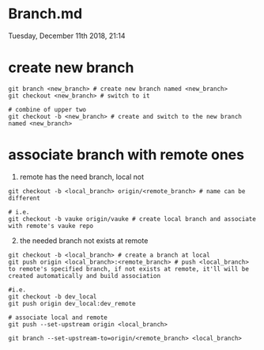 # Branch.md
Tuesday, December 11th 2018, 21:14

# create new branch
```shell
git branch <new_branch> # create new branch named <new_branch>
git checkout <new_branch> # switch to it

# combine of upper two
git checkout -b <new_branch> # create and switch to the new branch named <new_branch>
```
# associate branch with remote ones
1. remote has the need branch, local not
```shell
git checkout -b <local_branch> origin/<remote_branch> # name can be different

# i.e.
git checkout -b vauke origin/vauke # create local branch and associate with remote's vauke repo
```
2. the needed branch not exists at remote
```shell
git checkout -b <local_branch> # create a branch at local
git push origin <local_branch>:<remote_branch> # push <local_branch> to remote's specified branch, if not exists at remote, it'll will be created automatically and build association

#i.e.
git checkout -b dev_local
git push origin dev_local:dev_remote

# associate local and remote
git push --set-upstream origin <local_branch>

git branch --set-upstream-to=origin/<remote_branch> <local_branch>
```

